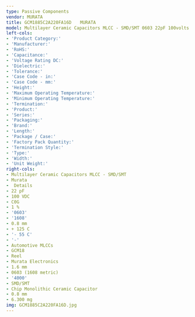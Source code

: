 ```yaml
---
type: Passive Components
vendor: MURATA
title: GCM1885C2A220FA16D　　MURATA
model: Multilayer Ceramic Capacitors MLCC - SMD/SMT 0603 22pF 100volts C0G 1%
left-cols:
- 'Product Category:'
- 'Manufacturer:'
- 'RoHS:'
- 'Capacitance:'
- 'Voltage Rating DC:'
- 'Dielectric:'
- 'Tolerance:'
- 'Case Code - in:'
- 'Case Code - mm:'
- 'Height:'
- 'Maximum Operating Temperature:'
- 'Minimum Operating Temperature:'
- 'Termination:'
- 'Product:'
- 'Series:'
- 'Packaging:'
- 'Brand:'
- 'Length:'
- 'Package / Case:'
- 'Factory Pack Quantity:'
- 'Termination Style:'
- 'Type:'
- 'Width:'
- 'Unit Weight:'
right-cols:
- Multilayer Ceramic Capacitors MLCC - SMD/SMT
- Murata
-  Details
- 22 pF
- 100 VDC
- C0G
- 1 %
- '0603'
- '1608'
- 0.8 mm
- + 125 C
- '- 55 C'
- '-'
- Automotive MLCCs
- GCM18
- Reel
- Murata Electronics
- 1.6 mm
- 0603 (1608 metric)
- '4000'
- SMD/SMT
- Chip Monolithic Ceramic Capacitor
- 0.8 mm
- 6.300 mg
img: GCM1885C2A220FA16D.jpg
---
```

